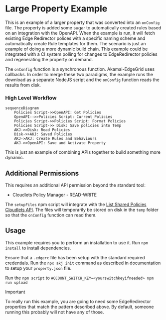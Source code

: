 # Large Property Example

This is an example of a larger property that was converted into an `onConfig` file.  The property is added some sugar to automatically created rules based on an integration with the OpenAPI.  When the example is run, it will fetch existing Edge Redirector polices with a specific naming scheme and automatically create Rule templates for them.  The scenario is just an example of doing a more dynamic build chain.  This example could be integrated with a CI system polling for changes to EdgeRedirector policies and regenerating the property on demand.

The `onConfig` function is a synchronous function.  Akamai-EdgeGrid uses callbacks.  In order to merge these two paradigms, the example runs the download as a separate NodeJS script and the `onConfig` function reads the results from disk.


### High Level Workflow
```mermaid
sequenceDiagram
    Policies Script->>OpenAPI: Get Policies
    OpenAPI-->>Policies Script: Current Policies
    Policies Script->>Policies Script: Format Policies
    Policies Script->> Disk: Save policies into Temp
    AKJ->>Disk: Read Policies
    Disk->>AKJ: Saved Policies
    AKJ->AKJ: Create Rules and Behaviours
    AKJ->>OpenAPI: Save and Activate Property
```

This is just an example of combining APIs together to build something more dynamic.

## Additional Permissions
This requires an additional API permission beyond the standard tool:
- Cloudlets Policy Manager - READ-WRITE

The `setupFiles` npm script will integrate with the [List Shared Policies Cloudlets API](https://techdocs.akamai.com/cloudlets/reference/get-policies).  The files will temporarily be stored on disk in the `temp` folder so that the `onConfig` function can read them.

## Usage
This example requires you to perform an installation to use it.
Run `npm install` to install dependencies.

Ensure that a `.edgerc` file has been setup with the standard required credentials.
Run the `npx akj init` command as described in documentation to setup your `property.json` file.

Run the `npm script` to 
`ACCOUNT_SWITCH_KEY=<yourswitchkeyifneeded> npm run upload`

> [!IMPORTANT]
>
> To really run this example, you are going to need some EdgeRedirector properties that match the pattern described above.  By default, someone running this probably will not have any of those.
